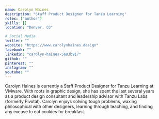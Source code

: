 ```yaml
---
name: Carolyn Haines
description: "Staff Product Designer for Tanzu Learning"
roles: ["author"]
skills: []
location: "Denver, CO"

# Social Media 
twitter: ""
website: "https://www.carolynhaines.design"
facebook: ""
linkedin: "carolyn-haines-5a03b917"
github: ""
pinterest: ""
instagram: ""
youtube: ""
---
```

<!-- markdownlint-disable MD041-->
Carolyn Haines is currently a Staff Product Designer for Tanzu Learning at VMware. With roots in graphic design, she has spent the last several years as a product design consultant and leadership advisor with Tanzu Labs (formerly Pivotal). Carolyn enjoys solving tough problems, waxing philosophical with other designers, learning through teaching, and finding any excuse to eat cookies for breakfast.

<!--more-->
